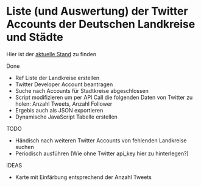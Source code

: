 # Liste (und Auswertung) der Twitter Accounts der Deutschen Landkreise und Städte

Hier ist der [aktuelle Stand](https://entorb.github.io/twitter-gov-accounts/index.html) zu finden

Done
* Ref Liste der Landkreise erstellen
* Twitter Developer Account beantragen
* Suche nach Accounts für Stadtkreise abgeschlossen
* Script modifizieren um per API Call die folgenden Daten von Twitter zu holen: Anzahl Tweets, Anzahl Follower
* Ergebis auch als JSON exportieren
* Dynamische JavaScript Tabelle erstellen

TODO
* Händisch nach weiteren Twitter Accounts von fehlenden Landkreise suchen
* Periodisch ausführen (Wie ohne Twitter api_key hier zu hinterlegen?)

IDEAS
* Karte mit Einfärbung entsprechend der Anzahl Tweets
